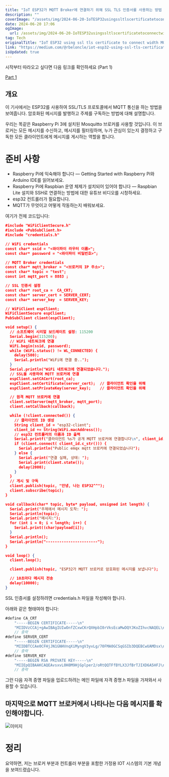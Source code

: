 ```yaml
---
title: "IoT ESP32가 MQTT Broker에 연결하기 위해 SSL TLS 인증서를 사용하는 방법 파트 2"
description: ""
coverImage: "/assets/img/2024-06-20-IoTESP32usingssltlscertificatetoconnectwidthMQTTBrokerPart2_0.png"
date: 2024-06-20 17:06
ogImage:
  url: /assets/img/2024-06-20-IoTESP32usingssltlscertificatetoconnectwidthMQTTBrokerPart2_0.png
tag: Tech
originalTitle: "IoT ESP32 using ssl tls certificate to connect width MQTT Broker (Part 2 )"
link: "https://medium.com/@rbeloncle/iot-esp32-using-ssl-tls-certificate-to-connect-width-mqtt-broker-part-2-fce78fae7310"
isUpdated: true
---
```


시작부터 따라오고 싶다면 다음 링크를 확인하세요 (Part 1)

[Part 1](/assets/img/2024-06-20-IoTESP32usingssltlscertificatetoconnectwidthMQTTBrokerPart2_0.png)

## 개요

이 기사에서는 ESP32를 사용하여 SSL/TLS 프로토콜에서 MQTT 통신을 하는 방법을 보여줍니다. 암호화된 메시지를 발행하고 주제를 구독하는 방법에 대해 설명합니다.

<div class="content-ad"></div>

우리는 똑같은 Raspberry Pi 3에 설치된 Mosquitto 브로커를 사용할 것입니다. 이 브로커는 모든 메시지를 수신하고, 메시지를 필터링하며, 누가 관심이 있는지 결정하고 구독한 모든 클라이언트에게 메시지를 게시하는 역할을 합니다.

# 준비 사항

- Raspberry Pi에 익숙해야 합니다 — Getting Started with Raspberry Pi와 Arduino IDE를 읽어보세요.
- Raspberry Pi에 Raspbian 운영 체제가 설치되어 있어야 합니다 — Raspbian Lite 설치와 SSH로 연결하는 방법에 대한 유튜브 비디오를 시청하세요.
- esp32 컨트롤러가 필요합니다.
- MQTT가 무엇이고 어떻게 작동하는지 배워보세요.

여기가 전체 코드입니다:

<div class="content-ad"></div>

```json
#include "WiFiClientSecure.h"
#include <PubSubClient.h>
#include "credentials.h"

// WiFi credentials
const char* ssid = "<와이파이 라우터 이름>";
const char* password = "<와이파이 비밀번호>";

// MQTT Broker credentials
const char* mqtt_broker = "<브로커의 IP 주소>";
const char* topic = "test";
const int mqtt_port = 8883 ;

// SSL 인증서 설정
const char* root_ca =  CA_CRT;
const char* server_cert = SERVER_CERT;
const char* server_key  = SERVER_KEY;

// WiFiClient espClient;
WiFiClientSecure espClient;
PubSubClient client(espClient);

void setup() {
  // 소프트웨어 시리얼 보드레이트 설정: 115200
  Serial.begin(115200);
  // WiFi 네트워크에 연결
  WiFi.begin(ssid, password);
  while (WiFi.status() != WL_CONNECTED) {
    delay(500);
    Serial.println("WiFi에 연결 중..");
  }
  Serial.println("WiFi 네트워크에 연결되었습니다.");
  // SSL을 사용하여 MQTT 브로커에 연결
  espClient.setCACert(root_ca);
  espClient.setCertificate(server_cert);  // 클라이언트 확인을 위해
  espClient.setPrivateKey(server_key);    // 클라이언트 확인을 위해

  // 원격 MQTT 브로커에 연결
  client.setServer(mqtt_broker, mqtt_port);
  client.setCallback(callback);

  while (!client.connected()) {
    // 클라이언트 ID 생성
    String client_id = "esp32-client";
    client_id += String(WiFi.macAddress());
    // esp32 컨트롤러의 이름과 ID 출력
    Serial.printf("클라이언트 %s가 공개 MQTT 브로커에 연결합니다\n", client_id.c_str());
    if (client.connect( client_id.c_str())) {
      Serial.println("Public emqx mqtt 브로커에 연결되었습니다");
    } else {
      Serial.print("연결 실패, 상태: ");
      Serial.print(client.state());
      delay(2000);
    }
  }
  // 게시 및 구독
  client.publish(topic, "안녕, 나는 ESP32^^");
  client.subscribe(topic);
}

void callback(char* topic, byte* payload, unsigned int length) {
  Serial.print("주제에서 메시지 도착: ");
  Serial.println(topic);
  Serial.print("메시지:");
  for (int i = 0; i < length; i++) {
    Serial.print((char)payload[i]);
  }
  Serial.println();
  Serial.println("-----------------------");
}

void loop() {
  client.loop();

  client.publish(topic, "ESP32가 MQTT 브로커로 암호화된 메시지를 보냅니다");

  // 10초마다 메시지 전송
  delay(10000);
}
```

SSL 인증서를 설정하려면 credentials.h 파일을 작성해야 합니다.

아래와 같은 형태여야 합니다:

```js
#define CA_CRT                                                           \
    "-----BEGIN CERTIFICATE-----\n"                                      \
    "MIIDVzCCAj+gAwIBAgIUIwOnfZCxwCKrQXHpbI0rVksEcaMwDQYJKoZIhvcNAQEL\n" \
    // 중략
#define SERVER_CERT                                                      \
    "-----BEGIN CERTIFICATE-----\n"                                      \
    "MIIDBTCCAe0CFHjJN1GNHVnqXiMyngV3yvLg/70FMA0GCSqGSIb3DQEBCwUAMDsx\n" \
    // 중략
#define SERVER_KEY                                                       \
    "-----BEGIN RSA PRIVATE KEY-----\n"                                  \
    "MIIEpQIBAAKCAQEAvsxvL0H8M9HjGplper2/oRtQQTFfBYLX3JfBrTJIXD6A5HFJ\n" \
    // 중략
```

<div class="content-ad"></div>

그런 다음 자격 증명 파일을 업로드하려는 메인 파일에 자격 증명.h 파일을 가져와서 사용할 수 있습니다.

## 마지막으로 MQTT 브로커에서 나타나는 다음 메시지를 확인해야합니다.

![이미지](/assets/img/2024-06-20-IoTESP32usingssltlscertificatetoconnectwidthMQTTBrokerPart2_1.png)

# 정리

<div class="content-ad"></div>

요약하면, 저는 브로커 부분과 컨트롤러 부분을 포함한 가정용 IOT 시스템의 기본 개념을 보여드렸습니다.
